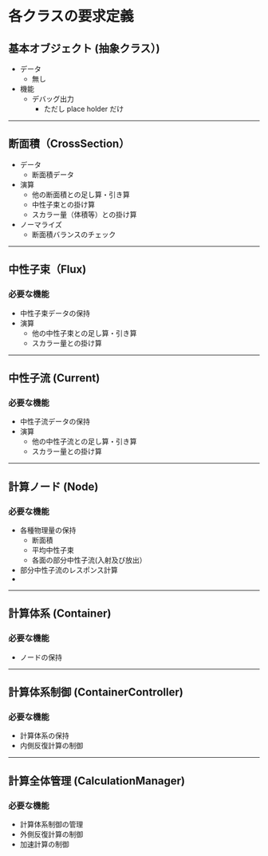 # 各クラスの要求定義

## 基本オブジェクト (抽象クラス）)
- データ
    - 無し
- 機能
    - デバッグ出力
        - ただし place holder だけ

---
## 断面積（CrossSection）
- データ
    - 断面積データ
- 演算
    - 他の断面積との足し算・引き算
    - 中性子束との掛け算
    - スカラー量（体積等）との掛け算
- ノーマライズ
    - 断面積バランスのチェック

---

## 中性子束（Flux)
### 必要な機能
- 中性子束データの保持
- 演算
    - 他の中性子束との足し算・引き算
    - スカラー量との掛け算

---

## 中性子流 (Current)
### 必要な機能
- 中性子流データの保持
- 演算
    - 他の中性子流との足し算・引き算
    - スカラー量との掛け算

---

## 計算ノード (Node)
### 必要な機能
- 各種物理量の保持
    - 断面積
    - 平均中性子束
    - 各面の部分中性子流(入射及び放出）
- 部分中性子流のレスポンス計算
- 

---

## 計算体系 (Container)
### 必要な機能
- ノードの保持

---

## 計算体系制御 (ContainerController) 
### 必要な機能
- 計算体系の保持
- 内側反復計算の制御

---

## 計算全体管理 (CalculationManager)
### 必要な機能
- 計算体系制御の管理
- 外側反復計算の制御
- 加速計算の制御
